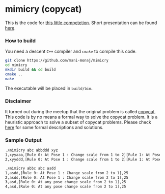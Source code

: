 mimicry (copycat) 
=======

This is the code for [this little competetion](http://www.meetup.com/VanDev/events/93217772/). Short presentation can be found [here](http://goo.gl/ZHrVP).

### How to build

You need a descent `C++` compiler and `cmake` to compile this code.

```bash
git clone https://github.com/mani-monaj/mimicry
cd mimicry
mkdir build && cd build
cmake ..
make
```

The executable will be placed in `build/bin`.

### Disclaimer

It turned out during the meetup that the original problem is called [copycat](http://goo.gl/2stNC). This code is by no means a formal way to solve the copycat problem. It is a heuristic approach to solve a subset of copycat problems. Please check [here](http://goo.gl/sX4oD) for some formal descriptions and solutions.

### Sample Output

```bash
./mimicry abc abbddd xyz
1,xyyaaa,[Rule 0: At Pose 1 : Change scale from 1 to 2][Rule 1: At Pose 2 : Increment by 1 Change scale from 1 to 3],76
2,xyyddd,[Rule 0: At Pose 1 : Change scale from 1 to 2][Rule 1: At Pose 2 : Replace with d Change scale from 1 to 3],100

./mimicry abbc abc asdd
1,asdd,[Rule 0: At Pose 1 : Change scale from 2 to 1],25
2,asdd,[Rule 0: At Pose 1 : Change scale from 2 to 1],25
3,asd,[Rule 0: At any pose change scale from 2 to 1],25
4,asd,[Rule 0: At any pose change scale from 2 to 1],25
```
